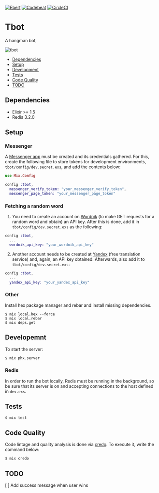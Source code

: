 [![Ebert](https://ebertapp.io/github/danielSbastos/tbot.svg)](https://ebertapp.io/github/danielSbastos/tbot)
[![Codebeat](https://codebeat.co/badges/42c9fe03-e8ba-469e-8b14-3282f5361b83)](https://codebeat.co/projects/github-com-danielsbastos-tbot-master)
[![CircleCI](https://circleci.com/gh/danielSbastos/tbot/tree/master.svg?style=shield&circle-token=350e60ec92fa8686df6b34c07242545a7d7a1e15)](https://circleci.com/gh/danielSbastos/tbot/tree/master)

# Tbot

A hangman bot,

![tbot](https://media.giphy.com/media/ZcLCMyeXiHiZKXXEBA/giphy.gif)

- [Dependencies](#dependencies)
- [Setup](#setup)
- [Development](#development)
- [Tests](#tests)
- [Code Quality](#code-quality)
- [TODO](#todo)


## Dependencies

- Elixir >= 1.5
- Redis 3.2.0

## Setup

### Messenger

A [Messenger app](https://developers.facebook.com/) must be created and its credentials gathered. For this, create the following file to store tokens for development environments, `tbot/config/dev.secret.exs`, and add the contents below:

```ex
use Mix.Config

config :tbot,
  messenger_verify_token: "your_messenger_verify_token",
  messenger_page_token: "your_messenger_page_token"
```

### Fetching a random word

1) You need to create an account on [Wordnik](https://www.wordnik.com/) (to make GET requests for a random word and obtain) an API key. After this is done, add it in `tbot/config/dev.secret.exs` as the following:

```ex
config :tbot,
  ...
  wordnik_api_key: "your_wordnik_api_key"
```

2) Another account needs to be created at [Yandex](https://yandex.com/) (free translation service) and, again, an API key obtained. Afterwards, also add it to `tbot/config/dev.secret.exs`:

```ex
config :tbot,
  ...
  yandex_api_key: "your_yandex_api_key"

```

### Other

Install hex package manager and rebar and install missing dependencies.

```
$ mix local.hex --force
$ mix local.rebar
$ mix deps.get
```

## Developemnt

To start the server:

```sh
$ mix phx.server
```

### Redis

In order to run the bot locally, Redis must be running in the background, so be sure that its server is on
and accepting connections to the host defined in `dev.exs`.

## Tests

```sh
$ mix test
```

## Code Quality

Code lintage and quality analysis is done via [credo](https://github.com/rrrene/credo). To execute it, write the command below:

```sh
$ mix credo
```

## TODO

[ ] Add success message when user wins
